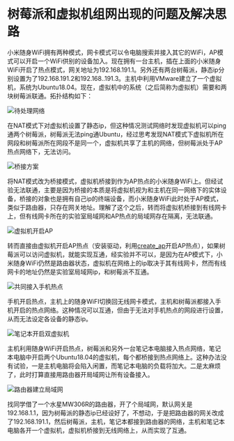 # 树莓派和虚拟机组网出现的问题及解决思路


小米随身WiFi拥有两种模式，网卡模式可以令电脑搜索并接入其它的WiFi，AP模式可以开启一个WiFi供别的设备加入。现在拥有一台主机，插在上面的小米随身WiFi开启了热点模式，网关地址为192.168.191.1。另外还有两台树莓派，静态ip分别设置为了192.168.191.2和192.168..191.3。主机中利用VMware建立了一个虚拟机，系统为Ubuntu18.04。现在，虚拟机中的系统（之后简称为虚拟机）需要和两块树莓派联通。拓扑结构如下：

![待处理网络](https://picped-1301226557.cos.ap-beijing.myqcloud.com/3AvOHS.png)

在NAT模式下对虚拟机设置了静态ip，但这种情况测试网络时发现虚拟机可以ping通两个树莓派，树莓派无法ping通Ubuntu，经过思考发现NAT模式下虚拟机所在网段和树莓派所在网段不是同一个，虚拟机共享了主机的网络，但树莓派处于AP热点网络下，无法访问。

![桥接方案](https://picped-1301226557.cos.ap-beijing.myqcloud.com/3Axp3n.png)

将NAT模式改为桥接模式，虚拟机桥接到作为AP热点的小米随身WiFi上。但经试验无法联通，主要是因为桥接的本质是将虚拟机视为和主机在同一网络下的实体设备，桥接的对象也是拥有自己ip的终端设备，而小米随身WiFi此时处于AP模式，类似于路由器，只存在网关地址。理解了这个之后，转而将虚拟机桥接到有线网卡上，但有线网卡所在的实验室局域网和AP热点的局域网存在隔离，无法联通。

![虚拟机开启AP](https://picped-1301226557.cos.ap-beijing.myqcloud.com/3AxmC9.png)

转而直接由虚拟机开启AP热点（安装驱动，利用[create_ap](https://github.com/oblique/create_ap)开启AP热点），如果树莓派可以访问虚拟机，就能实现互通，经实验并不可以，是因为在AP模式下，小米随身WiFi仍然是路由器状态，虚拟机在网络上的ip取决于其有线网卡，然而有线网卡的地址仍然是实验室局域网ip，和树莓派不互通。

![共同接入手机热点](https://picped-1301226557.cos.ap-beijing.myqcloud.com/3Axug1.png)

手机开启热点，主机上的随身WiFI切换回无线网卡模式，主机和树莓派都接入手机开启的热点网络。这种情况可以互通，但由于无法对手机热点的网段进行设置，从而无法设定各设备的静态ip。

![笔记本开启双虚拟机](https://picped-1301226557.cos.ap-beijing.myqcloud.com/3AxGUe.png)

主机利用随身WiFi开启热点，树莓派和另外一台笔记本电脑接入热点网络，笔记本电脑中开启两个Ubuntu18.04的虚拟机，每个都桥接到热点网络上。这种办法没有试验，一是主机电脑将会陷入闲置，而笔记本电脑的负载将加大。二是太麻烦了，此时打算直接用路由器开局域网让所有设备接入。

![路由器建立局域网](https://picped-1301226557.cos.ap-beijing.myqcloud.com/3Ax0Df.png)

找同学借了一个水星MW306R的路由器，开了个局域网，默认网关是192.168.1.1，因为树莓派的静态ip已经设好了，不想动，于是把路由器的网关改成了192.168.191.1，然后树莓派，主机，笔记本都接到路由器的网络，主机和笔记本电脑各开一个虚拟机，虚拟机桥接到无线网络上，从而实现了互通。
